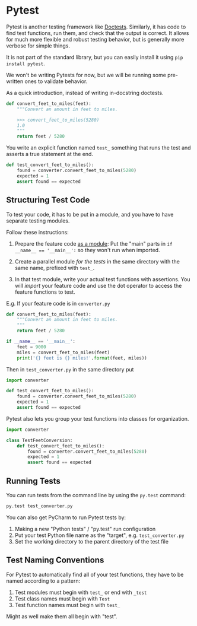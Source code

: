 # Pytest

Pytest is another testing framework like [Doctests](/notes/py-doctests.md).
Similarly, it has code to find test functions, run them, and check that the output is correct.
It allows for much more flexible and robust testing behavior, but is generally more verbose for simple things.

It is not part of the standard library, but you can easily install it using `pip install pytest`.

We won't be writing Pytests for now, but we will be running some pre-written ones to validate behavior.

As a quick introduction, instead of writing in-docstring doctests.

```py
def convert_feet_to_miles(feet):
    """Convert an amount in feet to miles.

    >>> convert_feet_to_miles(5280)
    1.0
    """
    return feet / 5280
```

You write an explicit function named `test_` something that runs the test and asserts a true statement at the end.

```py
def test_convert_feet_to_miles():
    found = converter.convert_feet_to_miles(5280)
    expected = 1
    assert found == expected
```

## Structuring Test Code

To test your code, it has to be put in a module, and you have to have separate testing modules.

Follow these instructions:

1.  Prepare the feature code [as a module](/notes/py-modules-create.md):
    Put the "main" parts in `if __name__ == '__main__':` so they won't run when imported.

1.  Create a parallel module _for the tests_ in the same directory with the same name, prefixed with `test_`.

1.  In that test module, write your actual test functions with assertions.
You will _import_ your feature code and use the dot operator to access the feature functions to test.

E.g. If your feature code is in `converter.py`

```python
def convert_feet_to_miles(feet):
    """Convert an amount in feet to miles.
    """
    return feet / 5280

if __name__ == '__main__':
    feet = 9000
    miles = convert_feet_to_miles(feet)
    print('{} feet is {} miles!'.format(feet, miles))
```

Then in `test_converter.py` in the same directory put

```python
import converter

def test_convert_feet_to_miles():
    found = converter.convert_feet_to_miles(5280)
    expected = 1
    assert found == expected
```

Pytest also lets you group your test functions into classes for organization.

```python
import converter

class TestFeetConversion:
    def test_convert_feet_to_miles():
        found = converter.convert_feet_to_miles(5280)
        expected = 1
        assert found == expected
```

## Running Tests

You can run tests from the command line by using the `py.test` command:

```bash
py.test test_converter.py
```

You can also get PyCharm to run Pytest tests by:

1. Making a new "Python tests" / "py.test" run configuration
1. Put your test Python file name as the "target", e.g. `test_converter.py`
1. Set the working directory to the parent directory of the test file

## Test Naming Conventions

For Pytest to automatically find all of your test functions, they have to be named according to a pattern:

1. Test modules must begin with `test_` or end with `_test`
1. Test class names must begin with `Test`
1. Test function names must begin with `test_`

Might as well make them all begin with "test".
